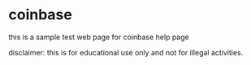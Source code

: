 # coinbase
this is a sample test web page for coinbase help page 

disclaimer: this is for educational use only and not for illegal activities. 
